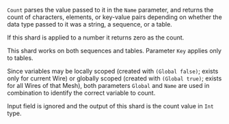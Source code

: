 `Count` parses the value passed to it in the `Name` parameter, and returns the count of characters, elements, or key-value pairs depending on whether the data type passed to it was a string, a sequence, or a table. 

If this shard is applied to a number it returns zero as the count. 

This shard works on both sequences and tables. Parameter `Key` applies only to tables.

Since variables may be locally scoped (created with `(Global false)`; exists only for current Wire) or globally scoped (created with `(Global true)`; exists for all Wires of that Mesh), both parameters `Global` and `Name` are used in combination to identify the correct variable to count. 

Input field is ignored and the output of this shard is the count value in `Int` type.
